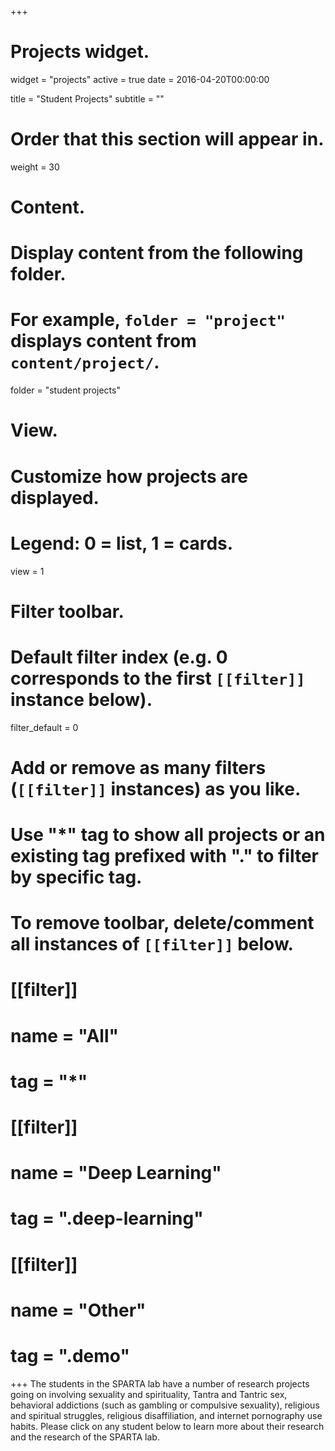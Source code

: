 +++
# Projects widget.
widget = "projects"
active = true
date = 2016-04-20T00:00:00

title = "Student Projects"
subtitle = ""

# Order that this section will appear in.
weight = 30

# Content.
# Display content from the following folder.
# For example, `folder = "project"` displays content from `content/project/`.
folder = "student projects"

# View.
# Customize how projects are displayed.
# Legend: 0 = list, 1 = cards.
view = 1

# Filter toolbar.

# Default filter index (e.g. 0 corresponds to the first `[[filter]]` instance below).
filter_default = 0

# Add or remove as many filters (`[[filter]]` instances) as you like.
# Use "*" tag to show all projects or an existing tag prefixed with "." to filter by specific tag.
# To remove toolbar, delete/comment all instances of `[[filter]]` below.
# [[filter]]
#   name = "All"
#   tag = "*"
#  
# [[filter]]
#   name = "Deep Learning"
#   tag = ".deep-learning"
#
# [[filter]]
#   name = "Other"
#   tag = ".demo"

+++
The students in the SPARTA lab have a number of research projects going on involving sexuality and spirituality, Tantra and Tantric sex, behavioral addictions (such as gambling or compulsive sexuality), religious and spiritual struggles, religious disaffiliation, and internet pornography use habits. Please click on any student below to learn more about their research and the research of the SPARTA lab.
